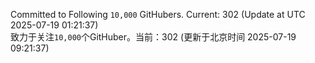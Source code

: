 Committed to Following `10,000` GitHubers. Current: <!-- FOLLOWING_COUNT -->302<!-- FOLLOWING_COUNT --> (Update at UTC <!-- LAST_UPDATED -->2025-07-19 01:21:37<!-- LAST_UPDATED -->)<br>
致力于关注`10,000`个GitHuber。当前：<!-- FOLLOWING_COUNT -->302<!-- FOLLOWING_COUNT --> (更新于北京时间 <!-- LAST_UPDATED_CST -->2025-07-19 09:21:37<!-- LAST_UPDATED_CST -->)

